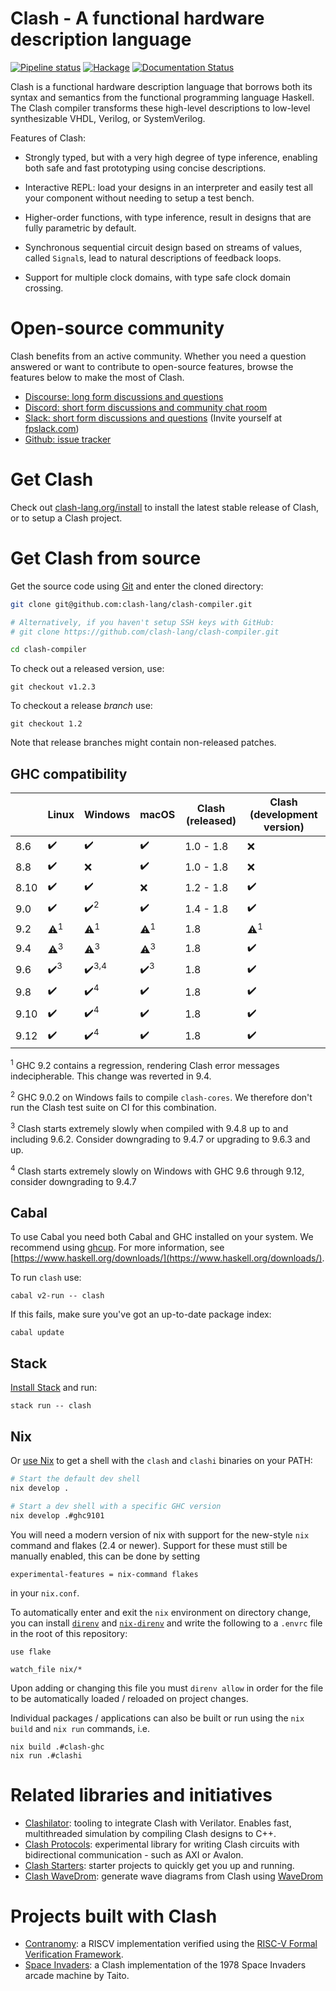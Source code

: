 # Clash - A functional hardware description language

[![Pipeline status](https://gitlab.com/clash-lang/clash-compiler/badges/master/pipeline.svg)](https://gitlab.com/clash-lang/clash-compiler/commits/master)
[![Hackage](https://img.shields.io/hackage/v/clash-ghc.svg)](https://hackage.haskell.org/package/clash-ghc)
[![Documentation Status](https://readthedocs.org/projects/clash-lang/badge/?version=latest)](https://clash-lang.readthedocs.io/en/latest/?badge=latest)

Clash is a functional hardware description language that borrows both
its syntax and semantics from the functional programming language
Haskell. The Clash compiler transforms these high-level descriptions to
low-level synthesizable VHDL, Verilog, or SystemVerilog.

Features of Clash:

  * Strongly typed, but with a very high degree of type inference, enabling both
    safe and fast prototyping using concise descriptions.

  * Interactive REPL: load your designs in an interpreter and easily test all
    your component without needing to setup a test bench.

  * Higher-order functions, with type inference, result in designs that are
    fully parametric by default.

  * Synchronous sequential circuit design based on streams of values, called
    `Signal`s, lead to natural descriptions of feedback loops.

  * Support for multiple clock domains, with type safe clock domain crossing.

# Open-source community
Clash benefits from an active community. Whether you need a question answered or
want to contribute to open-source features, browse the features below to make
the most of Clash.

- [Discourse: long form discussions and questions](https://clash-lang.discourse.group/)
- [Discord: short form discussions and community chat room](https://discord.gg/rebGq25FB4)
- [Slack: short form discussions and questions](https://functionalprogramming.slack.com/archives/CPGMJFF50)
  (Invite yourself at [fpslack.com](https://fpslack.com))
- [Github: issue tracker](https://github.com/clash-lang/clash-compiler/issues)

# Get Clash
Check out [clash-lang.org/install](https://clash-lang.org/install/) to install the latest stable release of Clash, or to setup a Clash project.

# Get Clash from source
Get the source code using [Git](https://git-scm.com/book/en/v2/Getting-Started-What-is-Git%3F) and enter the cloned directory:

```bash
git clone git@github.com:clash-lang/clash-compiler.git

# Alternatively, if you haven't setup SSH keys with GitHub:
# git clone https://github.com/clash-lang/clash-compiler.git

cd clash-compiler
```

To check out a released version, use:

```
git checkout v1.2.3
```

To checkout a release _branch_ use:

```
git checkout 1.2
```

Note that release branches might contain non-released patches.

## GHC compatibility
|      | Linux                           | Windows                         | macOS                           | Clash (released) | Clash (development version)
|------|---------------------------------|---------------------------------|---------------------------------|------------------|------------------------------
| 8.6  | &#x2714;&#xfe0f;                | &#x2714;&#xfe0f;                | &#x2714;&#xfe0f;                | 1.0 - 1.8        | &#x274c;
| 8.8  | &#x2714;&#xfe0f;                | &#x274c;                        | &#x2714;&#xfe0f;                | 1.0 - 1.8        | &#x274c;
| 8.10 | &#x2714;&#xfe0f;                | &#x2714;&#xfe0f;                | &#x274c;                        | 1.2 - 1.8        | &#x2714;&#xfe0f;
| 9.0  | &#x2714;&#xfe0f;                | &#x2714;&#xfe0f;<sup>2</sup>    | &#x2714;&#xfe0f;                | 1.4 - 1.8        | &#x2714;&#xfe0f;
| 9.2  | &#x26a0;&#xfe0f;<sup>1</sup>    | &#x26a0;&#xfe0f;<sup>1</sup>    | &#x26a0;&#xfe0f;<sup>1</sup>    | 1.8              | &#x26a0;&#xfe0f;<sup>1</sup>
| 9.4  | &#x26a0;&#xfe0f;<sup>3</sup> ️   | &#x26a0;&#xfe0f;<sup>3</sup>    | ️&#x26a0;&#xfe0f;<sup>3</sup> ️   | 1.8              | &#x2714;&#xfe0f;
| 9.6  | &#x2714;&#xfe0f;<sup>3</sup>    | &#x2714;&#xfe0f;<sup>3,4</sup>  | &#x2714;&#xfe0f;<sup>3</sup>    | 1.8              | &#x2714;&#xfe0f;
| 9.8  | &#x2714;&#xfe0f;                | &#x2714;&#xfe0f;<sup>4</sup>    | &#x2714;&#xfe0f;                | 1.8              | ️&#x2714;&#xfe0f;
| 9.10 | &#x2714;&#xfe0f;                | &#x2714;&#xfe0f;<sup>4</sup>    | &#x2714;&#xfe0f;                | 1.8              | ️&#x2714;&#xfe0f;
| 9.12 | &#x2714;&#xfe0f;                | &#x2714;&#xfe0f;<sup>4</sup>    | &#x2714;&#xfe0f;                | 1.8              | ️&#x2714;&#xfe0f;


<sup>1</sup> GHC 9.2 contains a regression, rendering Clash error messages indecipherable. This change was reverted in 9.4.

<sup>2</sup> GHC 9.0.2 on Windows fails to compile `clash-cores`. We therefore don't run the Clash test suite on CI for this combination.

<sup>3</sup> Clash starts extremely slowly when compiled with 9.4.8 up to and including 9.6.2. Consider downgrading to 9.4.7 or upgrading to 9.6.3 and up.

<sup>4</sup> Clash starts extremely slowly on Windows with GHC 9.6 through 9.12, consider downgrading to 9.4.7

## Cabal
To use Cabal you need both Cabal and GHC installed on your system. We recommend using [ghcup](https://www.haskell.org/ghcup/). For more information, see [https://www.haskell.org/downloads/](https://www.haskell.org/downloads/).

To run `clash` use:

```
cabal v2-run -- clash
```

If this fails, make sure you've got an up-to-date package index:

```
cabal update
```

## Stack
[Install Stack](https://docs.haskellstack.org/en/stable/install_and_upgrade/) and run:

```
stack run -- clash
```
## Nix
Or [use Nix](https://nixos.org/nix/download.html) to get a shell with the `clash` and `clashi` binaries on your PATH:

```bash
# Start the default dev shell
nix develop .

# Start a dev shell with a specific GHC version
nix develop .#ghc9101
```

You will need a modern version of nix with support for the new-style `nix`
command and flakes (2.4 or newer). Support for these must still be manually
enabled, this can be done by setting

```
experimental-features = nix-command flakes
```

in your `nix.conf`.

To automatically enter and exit the `nix` environment on directory change, you
can install [`direnv`](https://direnv.net/) and
[`nix-direnv`](https://github.com/nix-community/nix-direnv) and write the
following to a `.envrc` file in the root of this repository:

```
use flake

watch_file nix/*
```

Upon adding or changing this file you must `direnv allow` in order for the file
to be automatically loaded / reloaded on project changes.

Individual packages / applications can also be built or run using the `nix
build` and `nix run` commands, i.e.

```
nix build .#clash-ghc
nix run .#clashi
```

# Related libraries and initiatives

* [Clashilator](https://github.com/gergoerdi/clashilator): tooling to integrate Clash with Verilator. Enables fast, multithreaded simulation by compiling Clash designs to C++.
* [Clash Protocols](https://github.com/clash-lang/clash-protocols): experimental library for writing Clash circuits with bidirectional communication - such as AXI or Avalon.
* [Clash Starters](https://github.com/clash-lang/clash-starters): starter projects to quickly get you up and running.
* [Clash WaveDrom](https://github.com/expipiplus1/clash-wavedrom): generate wave diagrams from Clash using [WaveDrom](https://wavedrom.com/)

# Projects built with Clash

* [Contranomy](https://github.com/christiaanb/contranomy): a RISCV implementation verified using the [RISC-V Formal Verification Framework](https://github.com/SymbioticEDA/riscv-formal).
* [Space Invaders](https://github.com/gergoerdi/clash-spaceinvaders): a Clash implementation of the 1978 Space Invaders arcade machine by Taito.
